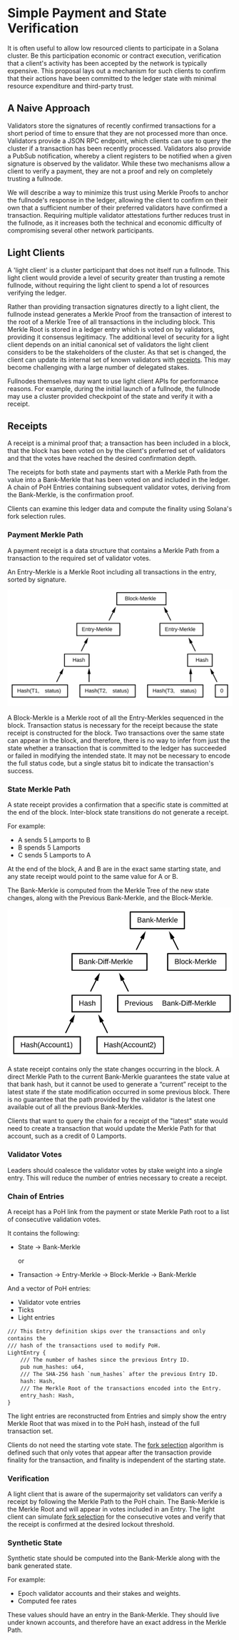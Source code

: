 # Simple Payment and State Verification

It is often useful to allow low resourced clients to participate in a Solana cluster. Be this participation economic or contract execution, verification that a client's activity has been accepted by the network is typically expensive. This proposal lays out a mechanism for such clients to confirm that their actions have been committed to the ledger state with minimal resource expenditure and third-party trust.

## A Naive Approach

Validators store the signatures of recently confirmed transactions for a short period of time to ensure that they are not processed more than once. Validators provide a JSON RPC endpoint, which clients can use to query the cluster if a transaction has been recently processed. Validators also provide a PubSub notification, whereby a client registers to be notified when a given signature is observed by the validator. While these two mechanisms allow a client to verify a payment, they are not a proof and rely on completely trusting a fullnode.

We will describe a way to minimize this trust using Merkle Proofs to anchor the fullnode's response in the ledger, allowing the client to confirm on their own that a sufficient number of their preferred validators have confirmed a transaction. Requiring multiple validator attestations further reduces trust in the fullnode, as it increases both the technical and economic difficulty of compromising several other network participants.

## Light Clients

A 'light client' is a cluster participant that does not itself run a fullnode. This light client would provide a level of security greater than trusting a remote fullnode, without requiring the light client to spend a lot of resources verifying the ledger.

Rather than providing transaction signatures directly to a light client, the fullnode instead generates a Merkle Proof from the transaction of interest to the root of a Merkle Tree of all transactions in the including block. This Merkle Root is stored in a ledger entry which is voted on by validators, providing it consensus legitimacy. The additional level of security for a light client depends on an initial canonical set of validators the light client considers to be the stakeholders of the cluster. As that set is changed, the client can update its internal set of known validators with [receipts](simple-payment-and-state-verification.md#receipts). This may become challenging with a large number of delegated stakes.

Fullnodes themselves may want to use light client APIs for performance reasons. For example, during the initial launch of a fullnode, the fullnode may use a cluster provided checkpoint of the state and verify it with a receipt.

## Receipts

A receipt is a minimal proof that; a transaction has been included in a block, that the block has been voted on by the client's preferred set of validators and that the votes have reached the desired confirmation depth.

The receipts for both state and payments start with a Merkle Path from the value into a Bank-Merkle that has been voted on and included in the ledger. A chain of PoH Entries containing subsequent validator votes, deriving from the Bank-Merkle, is the confirmation proof.

Clients can examine this ledger data and compute the finality using Solana's fork selection rules.

### Payment Merkle Path

A payment receipt is a data structure that contains a Merkle Path from a transaction to the required set of validator votes.

An Entry-Merkle is a Merkle Root including all transactions in the entry, sorted by signature.

![Block Merkle Diagram](../.gitbook/assets/spv-block-merkle.svg)

A Block-Merkle is a Merkle root of all the Entry-Merkles sequenced in the block. Transaction status is necessary for the receipt because the state receipt is constructed for the block. Two transactions over the same state can appear in the block, and therefore, there is no way to infer from just the state whether a transaction that is committed to the ledger has succeeded or failed in modifying the intended state. It may not be necessary to encode the full status code, but a single status bit to indicate the transaction's success.

### State Merkle Path

A state receipt provides a confirmation that a specific state is committed at the end of the block. Inter-block state transitions do not generate a receipt.

For example:

* A sends 5 Lamports to B
* B spends 5 Lamports
* C sends 5 Lamports to A

At the end of the block, A and B are in the exact same starting state, and any state receipt would point to the same value for A or B.

The Bank-Merkle is computed from the Merkle Tree of the new state changes, along with the Previous Bank-Merkle, and the Block-Merkle.

![Bank Merkle Diagram](../.gitbook/assets/spv-bank-merkle%20%283%29.svg)

A state receipt contains only the state changes occurring in the block. A direct Merkle Path to the current Bank-Merkle guarantees the state value at that bank hash, but it cannot be used to generate a “current” receipt to the latest state if the state modification occurred in some previous block. There is no guarantee that the path provided by the validator is the latest one available out of all the previous Bank-Merkles.

Clients that want to query the chain for a receipt of the "latest" state would need to create a transaction that would update the Merkle Path for that account, such as a credit of 0 Lamports.

### Validator Votes

Leaders should coalesce the validator votes by stake weight into a single entry. This will reduce the number of entries necessary to create a receipt.

### Chain of Entries

A receipt has a PoH link from the payment or state Merkle Path root to a list of consecutive validation votes.

It contains the following:

* State -&gt; Bank-Merkle

  or

* Transaction -&gt; Entry-Merkle -&gt; Block-Merkle -&gt; Bank-Merkle

And a vector of PoH entries:

* Validator vote entries
* Ticks
* Light entries

```text
/// This Entry definition skips over the transactions and only contains the
/// hash of the transactions used to modify PoH.
LightEntry {
    /// The number of hashes since the previous Entry ID.
    pub num_hashes: u64,
    /// The SHA-256 hash `num_hashes` after the previous Entry ID.
    hash: Hash,
    /// The Merkle Root of the transactions encoded into the Entry.
    entry_hash: Hash,
}
```

The light entries are reconstructed from Entries and simply show the entry Merkle Root that was mixed in to the PoH hash, instead of the full transaction set.

Clients do not need the starting vote state. The [fork selection](https://github.com/solana-labs/solana/tree/aacead62c0eb052068172eba6b53fc85874d6d54/book/src/book/src/fork-selection.md) algorithm is defined such that only votes that appear after the transaction provide finality for the transaction, and finality is independent of the starting state.

### Verification

A light client that is aware of the supermajority set validators can verify a receipt by following the Merkle Path to the PoH chain. The Bank-Merkle is the Merkle Root and will appear in votes included in an Entry. The light client can simulate [fork selection](https://github.com/solana-labs/solana/tree/aacead62c0eb052068172eba6b53fc85874d6d54/book/src/book/src/fork-selection.md) for the consecutive votes and verify that the receipt is confirmed at the desired lockout threshold.

### Synthetic State

Synthetic state should be computed into the Bank-Merkle along with the bank generated state.

For example:

* Epoch validator accounts and their stakes and weights.
* Computed fee rates

These values should have an entry in the Bank-Merkle. They should live under known accounts, and therefore have an exact address in the Merkle Path.

